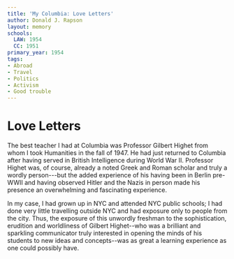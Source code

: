 ```yaml
---
title: 'My Columbia: Love Letters'
author: Donald J. Rapson
layout: memory
schools:
  LAW: 1954
  CC: 1951
primary_year: 1954
tags:
- Abroad
- Travel
- Politics
- Activism
- Good trouble
---
```

# Love Letters

The best teacher I had at Columbia was Professor Gilbert Highet from whom I took Humanities in the fall of 1947. He had just returned to Columbia after having served in British Intelligence during World War II. Professor Highet was, of course, already a noted Greek and Roman scholar and truly a wordly person---but the added experience of his having been in Berlin pre-WWII and having observed Hitler and the Nazis in person made his presence an overwhelming and fascinating experience.

In my case, I had grown up in NYC and attended NYC public schools; I had done very little travelling outside NYC and had exposure only to people from the city. Thus, the exposure of this unwordly freshman to the sophistication, erudition and worldliness of Gilbert Highet--who was a brilliant and sparkling communicator truly interested in opening the minds of his students to new ideas and concepts--was as great a learning experience as one could possibly have.
